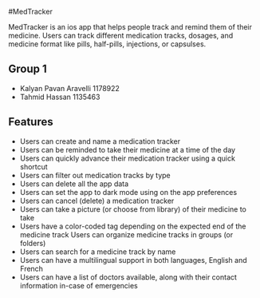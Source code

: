 #MedTracker

MedTracker is an ios app that helps people track and remind them of their medicine.
Users can track different medication tracks, dosages, and medicine format like pills, half-pills, injections, or capsulses.


## Group 1

- Kalyan Pavan Aravelli 1178922
- Tahmid Hassan 1135463


## Features

- Users can create and name a medication tracker
- Users can be reminded to take their medicine at a time of the day
- Users can quickly advance their medication tracker using a quick shortcut
- Users can filter out medication tracks by type
- Users can delete all the app data
- Users can set the app to dark mode using on the app preferences
- Users can cancel (delete) a medication tracker
- Users can take a picture (or choose from library) of their medicine to take
- Users have a color-coded tag depending on the expected end of the medicine track Users can organize medicine tracks in groups (or folders)
- Users can search for a medicine track by name
- Users can have a multilingual support in both languages, English and French
- Users can have a list of doctors available, along with their contact information in-case of emergencies
